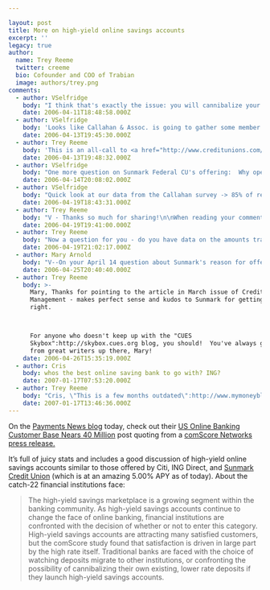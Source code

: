 ```yaml
---

layout: post
title: More on high-yield online savings accounts
excerpt: ''
legacy: true
author:
  name: Trey Reeme
  twitter: creeme
  bio: Cofounder and COO of Trabian
  image: authors/trey.png
comments:
  - author: VSelfridge
    body: "I think that's exactly the issue: you will cannibalize your existing deposits, BUT will you attract enough in new deposits to make the product worthwhile. \r\n\r\nPerhaps CUs can look at how many of their members are active in making transfers into/out of ING, etc. (ACH data) - to see what potential they might have to retain deposits from current members with this type of product? A consideration, perhaps."
    date: 2006-04-11T18:48:58.000Z
  - author: VSelfridge
    body: 'Looks like Callahan & Assoc. is going to gather some member data on the use of "online only" savings accounts - in their next online member survey for the CUs that participate in their Survey Consortium.  It will be interesting to see the results! '
    date: 2006-04-13T19:45:30.000Z
  - author: Trey Reeme
    body: 'This is an all-call to <a href="http://www.creditunions.com/blog">Scott Patterson</a>!  Hook us up with some results here!  ;)'
    date: 2006-04-13T19:48:32.000Z
  - author: VSelfridge
    body: "One more question on Sunmark Federal CU's offering:  Why open it as a separate entity (RateEdge.com)... Why not just an online only account (open only online - not in lobby perhaps) - and allow online transfers, from existing shares to fund the account?"
    date: 2006-04-14T20:08:02.000Z
  - author: VSelfridge
    body: "Quick look at our data from the Callahan survey -> 85% of respondants indicated that they did not currently have an \"online only\" savings account (like ING Direct, Netbank, etc.)\r\n\r\nPerhaps this threat hasn't yet reached our market..."
    date: 2006-04-19T18:43:31.000Z
  - author: Trey Reeme
    body: "V - Thanks so much for sharing!\n\nWhen reading your comment, I immediately thought about a \"UW E-Business Consortium study\":http://buswire.ocr.wisc.edu/10842.html from last year that showed online members are most valuable for CUs.\nIf you've never seen this PDF, please please print it out and uncap a new highlighter!  It provided blog fodder for my \"very first OSCU post.\":http://www.opensourcecu.com/articles/2005/06/17/priority-number-one \n\n15% may sound like a low number, but how much profit potential (and word-of-mouth-spread-the-love potential) does that 15% offer compared to the other 85%?  :)\n\nYou've *gotta* read this Bank Technology News article called \"Web Banking: Europe's ING Direct Bucks U.S. Tradition\":http://www.banktechnews.com/article.html?id=20051201D6IL5GB0 (thanks \"Doug True's Lending blog\":http://blog.forumsolutions.com/lending/) where an ING spokesperson explains, \"This isn't hot money. These are systematic savers with $10,000 in their accounts who keep adding to it ... It's a very loyal group.\"\n\nThe article gets really hot where it says, \"The formula seems to be working. Fully 25 percent of ING Direct's customers have chosen to opt-in to marketing pitches. More importantly, they're willing to recommend ING Direct to their friends. Kuhlmann says 38 percent of the company's customers come from referrals. 'The marketing approach is almost viral,' says George Tubin, an analyst with TowerGroup.\"\n\nOk, back to credit-union-land!  I'd argue that the demographics that are attracted most to online-only accounts (I'd bet Gens X and Y over boomers and seniors) are the ones that credit unions have the most trouble reaching.\n\n_Maybe, and please don't be offended by this, the threat hasn't reached the credit union market because the credit union market isn't reaching into this territory._  Looking at the size of ING, ETRADE Bank, HSBC, _et al_ and considering the moves by traditional banks like CITI into this space, there's certainly a market - but you're right, there's only a 15% overlap with your existing members; potential members may be another story.\n\nIf I have my savings account at ING getting me 4.00%, would I maintain my share savings at my credit union at 1.00%?"
    date: 2006-04-19T19:41:00.000Z
  - author: Trey Reeme
    body: "Now a question for you - do you have data on the amounts transferred from credit union accounts into online-only accounts?\n\nRunning the numbers through my head below _(Imagine me in a Fred Sanford voice saying, \"Carry the nine.  Divide the remainder by two.  Move the decimal three places.\")_:\n\nFor a credit union with a nice round 50,000 members ... say 10% of them transfer into ING-type savings accounts equals 5,000 members ... ING boasts an over $10,000 balance per savings account (according to that recent WSJ article cited by the \"Bank Deals\":http://bankdeals.blogspot.com/2006/04/ing-direct-may-introduce-high-yield.html blog).  \n\nAt a hypothetical CU of 50,000 members, that'd be $50,000,000 in member deposits being held in online-only accounts instead of at the credit union (assuming that average ING account size is also a good estimate of what's being held with other online banks).\n\nI'm fully expecting someone (don't feel bad if it's you, V, either) to call these numbers absurd and to call me a fool.  Thus, I'm compelled to give another disclaimer: this is rough, dirty math.  Do not rely on my wild speculation for any decision-making.  I need hard data!\n\nAnd data we will soon have, as I've been put in touch with a contact at Callahan & Associates, who says the results should be available via their website next month.  Expect to see the data and even a discussion on credit union barriers to entry available from Callahan soon.\n"
    date: 2006-04-19T21:02:17.000Z
  - author: Mary Arnold
    body: "V--On your April 14 question about Sunmark's reason for offering the online account as a separate entity, the credit union's Susan Siegel told Credit Union Management magazine that, \"We pride ourselves in knowing our members, which is difficult to do with an electronic-only account. We didn't want to set the expectation of Sunmark service\" for people signing up for RateEdge. She also explained that the CU established the account so people not close to a physical branch would have a way to fill their deposit needs, similar to the way distant members can apply for a loan via the Web. These remarks appeared on p.62 of the March Credit Union Management. "
    date: 2006-04-25T20:40:40.000Z
  - author: Trey Reeme
    body: >-
      Mary, Thanks for pointing to the article in March issue of Credit Union
      Management - makes perfect sense and kudos to Sunmark for getting it
      right.



      For anyone who doesn't keep up with the "CUES
      Skybox":http://skybox.cues.org blog, you should!  You've always great posts
      from great writers up there, Mary!
    date: 2006-04-26T15:35:19.000Z
  - author: Cris
    body: whos the best online saving bank to go with? ING?
    date: 2007-01-17T07:53:20.000Z
  - author: Trey Reeme
    body: "Cris, \"This is a few months outdated\":http://www.mymoneyblog.com/archives/2005/12/online_bank_com.html but it compares some of the big players in online savings.  Might be worth a look - \n\nThanks for commenting!"
    date: 2007-01-17T13:46:36.000Z
---
```


<p>On the <a href="http://www.paymentsnews.com">Payments News blog</a> today, check out their <a href="http://www.paymentsnews.com/2006/04/us_online_banki.html">US Online Banking Customer Base Nears 40 Million</a> post quoting from a <a href="http://www.prnewswire.com/cgi-bin/stories.pl?ACCT=104&#38;STORY=/www/story/04-10-2006/0004337329&#38;EDATE">comScore Networks press release.</a></p>
<p>It&#8217;s full of juicy stats and includes a good discussion of high-yield online savings accounts similar to those offered by Citi, <span class="caps">ING</span> Direct, and <a href="http://www.rateedge.com">Sunmark Credit Union</a> (which is at an amazing 5.00% <span class="caps">APY</span> as of today).  About the catch-22 financial institutions face:</p>
<blockquote>
<p>The high-yield savings marketplace is a growing segment within the banking community. As high-yield savings accounts continue to change the face of online banking, financial institutions are confronted with the decision of whether or not to enter this category. High-yield savings accounts are attracting many satisfied customers, but the comScore study found that satisfaction is driven in large part by the high rate itself. Traditional banks are faced with the choice of watching deposits migrate to other institutions, or confronting the possibility of cannibalizing their own existing, lower rate deposits if they launch high-yield savings accounts.</p>
</blockquote>